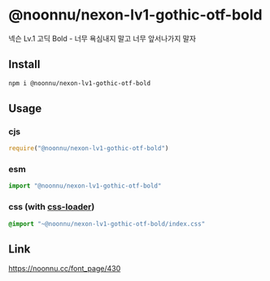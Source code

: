 # @noonnu/nexon-lv1-gothic-otf-bold
넥슨 Lv.1 고딕 Bold - 너무 욕심내지 말고 너무 앞서나가지 말자

## Install
```sh
npm i @noonnu/nexon-lv1-gothic-otf-bold
```
## Usage
### cjs
```js
require("@noonnu/nexon-lv1-gothic-otf-bold")
```
### esm
```js
import "@noonnu/nexon-lv1-gothic-otf-bold"
```
### css (with [css-loader](https://github.com/webpack-contrib/css-loader))
```css
@import "~@noonnu/nexon-lv1-gothic-otf-bold/index.css"
```

## Link
https://noonnu.cc/font_page/430